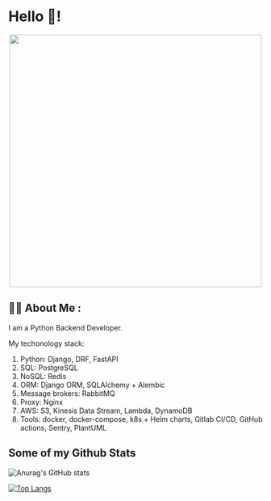 # Hello 👋!

<div id="header" align="center">
  <img src="https://media.giphy.com/media/vzO0Vc8b2VBLi/giphy.gif" width="500">
</div>

## :man_technologist: About Me :

I am a Python Backend Developer.

My techonology stack:

1. Python: Django, DRF, FastAPI
2. SQL: PostgreSQL
3. NoSQL: Redis
4. ORM: Django ORM, SQLAlchemy + Alembic
5. Message brokers: RabbitMQ
6. Proxy: Nginx
7. AWS: S3, Kinesis Data Stream, Lambda, DynamoDB
8. Tools: docker, docker-compose, k8s + Helm charts, Gitlab CI/CD, GitHub actions, Sentry, PlantUML

## Some of my Github Stats

![Anurag's GitHub stats](https://github-readme-stats.vercel.app/api?username=deflaus&show_icons=true&theme=dark&count_private=true)

[![Top Langs](https://github-readme-stats.vercel.app/api/top-langs/?username=deflaus&layout=compact)](https://github.com/anuraghazra/github-readme-stats)
